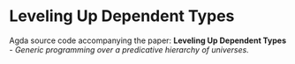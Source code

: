 Leveling Up Dependent Types
===========================

Agda source code accompanying the paper:
**Leveling Up Dependent Types** - *Generic programming over a predicative hierarchy of universes.*




